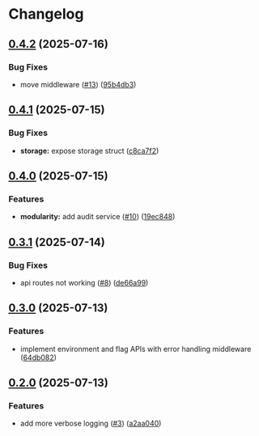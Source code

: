 # Changelog

## [0.4.2](https://github.com/cheetahbyte/flagly/compare/v0.4.1...v0.4.2) (2025-07-16)


### Bug Fixes

* move middleware ([#13](https://github.com/cheetahbyte/flagly/issues/13)) ([95b4db3](https://github.com/cheetahbyte/flagly/commit/95b4db3d77380f1b808bc0ef6460df6dbe4810a2))

## [0.4.1](https://github.com/cheetahbyte/flagly/compare/v0.4.0...v0.4.1) (2025-07-15)


### Bug Fixes

* **storage:** expose storage struct ([c8ca7f2](https://github.com/cheetahbyte/flagly/commit/c8ca7f20c305502cde489f5feb7820d437a55b05))

## [0.4.0](https://github.com/cheetahbyte/flagly/compare/v0.3.1...v0.4.0) (2025-07-15)


### Features

* **modularity:** add audit service ([#10](https://github.com/cheetahbyte/flagly/issues/10)) ([19ec848](https://github.com/cheetahbyte/flagly/commit/19ec84849a952263d78a16c0665ab1e6e3c65d26))

## [0.3.1](https://github.com/cheetahbyte/flagly/compare/v0.3.0...v0.3.1) (2025-07-14)


### Bug Fixes

* api routes not working ([#8](https://github.com/cheetahbyte/flagly/issues/8)) ([de66a99](https://github.com/cheetahbyte/flagly/commit/de66a995c29562547f14706d0c80d84dae1197cf))

## [0.3.0](https://github.com/cheetahbyte/flagly/compare/v0.2.0...v0.3.0) (2025-07-13)


### Features

* implement environment and flag APIs with error handling middleware ([64db082](https://github.com/cheetahbyte/flagly/commit/64db0821f5628c5121d68107d8c1117c1564e811))

## [0.2.0](https://github.com/cheetahbyte/flagly/compare/v0.1.0...v0.2.0) (2025-07-13)


### Features

* add more verbose logging ([#3](https://github.com/cheetahbyte/flagly/issues/3)) ([a2aa040](https://github.com/cheetahbyte/flagly/commit/a2aa04011f4a1508977db142797b03e25a8d0ecd))
